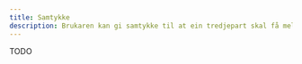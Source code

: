 ```yaml
---
title: Samtykke
description: Brukaren kan gi samtykke til at ein tredjepart skal få mellombels innsynsrett på eit spesifikt sett med opplysningar om brukaren som tidligare er innhenta.
---
```


TODO